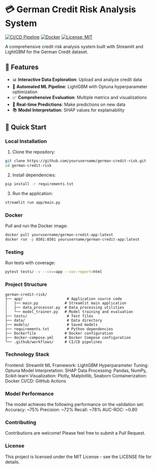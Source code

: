 # 💳 German Credit Risk Analysis System

[![CI/CD Pipeline](https://github.com/yourusername/german-credit-risk/actions/workflows/ci.yml/badge.svg)](https://github.com/yourusername/german-credit-risk/actions/workflows/ci.yml)
[![Docker](https://img.shields.io/docker/pulls/yourusername/german-credit-app.svg)](https://hub.docker.com/r/yourusername/german-credit-app)
[![License: MIT](https://img.shields.io/badge/License-MIT-yellow.svg)](https://opensource.org/licenses/MIT)

A comprehensive credit risk analysis system built with Streamlit and LightGBM for the German Credit dataset.

## 🌟 Features

- 📊 **Interactive Data Exploration**: Upload and analyze credit data
- 🤖 **Automated ML Pipeline**: LightGBM with Optuna hyperparameter optimization  
- 📈 **Comprehensive Evaluation**: Multiple metrics and visualizations
- 🔮 **Real-time Predictions**: Make predictions on new data
- 📚 **Model Interpretation**: SHAP values for explainability

## 🚀 Quick Start

### Local Installation

1. Clone the repository:
```bash
git clone https://github.com/yourusername/german-credit-risk.git
cd german-credit-risk
```

2. Install dependencies:
```bash
pip install -r requirements.txt
```

3. Run the application:
```bash
streamlit run app/main.py
```
### Docker
Pull and run the Docker image:
```bash
docker pull yourusername/german-credit-app:latest
docker run -p 8501:8501 yourusername/german-credit-app:latest
```

### Testing
Run tests with coverage:
```bash
pytest tests/ -v --cov=app --cov-report=html
```

### Project Structure
```basic
german-credit-risk/
├── app/                    # Application source code
│   ├── main.py            # Streamlit main application
│   ├── data_processor.py  # Data processing utilities
│   └── model_trainer.py   # Model training and evaluation
├── tests/                  # Test files
├── data/                   # Data directory
├── models/                 # Saved models
├── requirements.txt        # Python dependencies
├── Dockerfile             # Docker configuration
├── docker-compose.yml     # Docker Compose configuration
└── .github/workflows/     # CI/CD pipelines
```

### Technology Stack
Frontend: Streamlit
ML Framework: LightGBM
Hyperparameter Tuning: Optuna
Model Interpretation: SHAP
Data Processing: Pandas, NumPy, Scikit-learn
Visualization: Plotly, Matplotlib, Seaborn
Containerization: Docker
CI/CD: GitHub Actions

### Model Performance
The model achieves the following performance on the validation set:
Accuracy: ~75%
Precision: ~72%
Recall: ~78%
AUC-ROC: ~0.80

### Contributing
Contributions are welcome! Please feel free to submit a Pull Request.

### License
This project is licensed under the MIT License - see the LICENSE file for details.